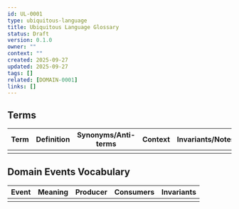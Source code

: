 ```yaml
---
id: UL-0001
type: ubiquitous-language
title: Ubiquitous Language Glossary
status: Draft
version: 0.1.0
owner: ""
context: ""
created: 2025-09-27
updated: 2025-09-27
tags: []
related: [DOMAIN-0001]
links: []
---
```


## Terms
| Term | Definition | Synonyms/Anti-terms | Context | Invariants/Notes |
|------|------------|---------------------|---------|------------------|
|      |            |                     |         |                  |

## Domain Events Vocabulary
| Event | Meaning | Producer | Consumers | Invariants |
|------|---------|----------|-----------|------------|
|      |         |          |           |            |

